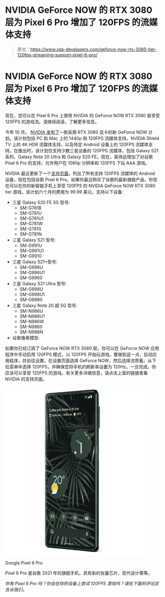 # NVIDIA GeForce NOW 的 RTX 3080 层为 Pixel 6 Pro 增加了 120FPS 的流媒体支持

> 原文：<https://www.xda-developers.com/geforce-now-rtx-3080-tier-120fps-streaming-support-pixel-6-pro/>

# NVIDIA GeForce NOW 的 RTX 3080 层为 Pixel 6 Pro 增加了 120FPS 的流媒体支持

现在，您可以在 Pixel 6 Pro 上使用 NVIDIA 的 GeForce NOW RTX 3080 层享受 120FPS 的游戏流。请继续阅读，了解更多信息。

今年 10 月， [NVIDIA 发布了](https://www.xda-developers.com/nvidia-geforce-now-rtx-3080/)一款采用 RTX 3080 显卡的新 GeForce NOW 计划。该计划包括 PC 和 Mac 上的 1440p 和 120FPS 流媒体支持，NVIDIA Shield TV 上的 4K HDR 流媒体支持，以及特定 Android 设备上的 120FPS 流媒体支持。在推出时，该计划仅支持少数三星设备的 120FPS 流媒体，包括 Galaxy S21 系列、Galaxy Note 20 Ultra 和 Galaxy S20 FE。现在，英伟达增加了对谷歌 Pixel 6 Pro 的支持，允许用户在 1080p 分辨率和 120FPS 下玩 AAA 游戏。

NVIDIA 最近更新了一个[支持页面](https://nvidia.custhelp.com/app/answers/detail/a_id/5227/~/how-can-i-set-up-my-android-device-with-my-new-geforce-now-rtx-3080-membership%3F)，列出了所有支持 120FPS 流媒体的 Android 设备，现在包括谷歌 Pixel 6 Pro。如果你最近购买了谷歌的最新旗舰产品，你现在可以在你的新智能手机上享受 120FPS 的 NVIDIA GeForce NOW RTX 3080 tier 游戏。该计划六个月的费用为 99.99 美元，支持以下设备:

*   三星 Galaxy S20 FE 5G 型号:
    *   SM-G781B
    *   SM-G781U
    *   SM-G781U1
    *   SM-G781W
    *   SM-G7810
    *   SM-G781N
*   三星 Galaxy S21 型号:
    *   SM-G991U
    *   SM-G991U1
    *   SM-G9910
*   三星 Galaxy S21+型号:
    *   SM-G996U
    *   SM-G996U1
    *   SM-G9960
*   三星 Galaxy S21 Ultra 型号:
    *   SM-G998U
    *   SM-G998U1
    *   SM-G9980
*   三星 Galaxy Note 20 超 5G 型号:
    *   SM-N986U
    *   SM-N986U1
    *   SM-N986W
    *   SM-N9860
    *   SM-N986N
*   谷歌像素模型:

如果你已经订阅了 GeForce NOW RTX 3080 层，你可以在 GeForce NOW 应用程序中手动启用 120FPS 模式，以 120FPS 开始玩游戏。要做到这一点，启动应用程序，并前往设置。在设置页面选择 GeForce NOW，然后选择流质量。从下拉菜单中选择 120FPS，并确保您将手机的刷新率设置为 120Hz。一旦完成，你应该可以享受 120FPS 的游戏。有关更多详细信息，请点击上面的链接查看 NVIDIA 的支持页面。

 <picture>![The Pixel 6 Pro is the larger sibling that comes with Google's new Tensor chip, a modern design, and an extra telephoto camera.](img/5c825565a61d24d571df294787f045fc.png)</picture> 

Google Pixel 6 Pro

Pixel 6 Pro 是谷歌 2021 年的旗舰手机，具有新的张量芯片、现代设计等等。

*你有 Pixel 6 Pro 吗？你会在你的设备上尝试 120FPS 游戏吗？请在下面的评论区告诉我们。*